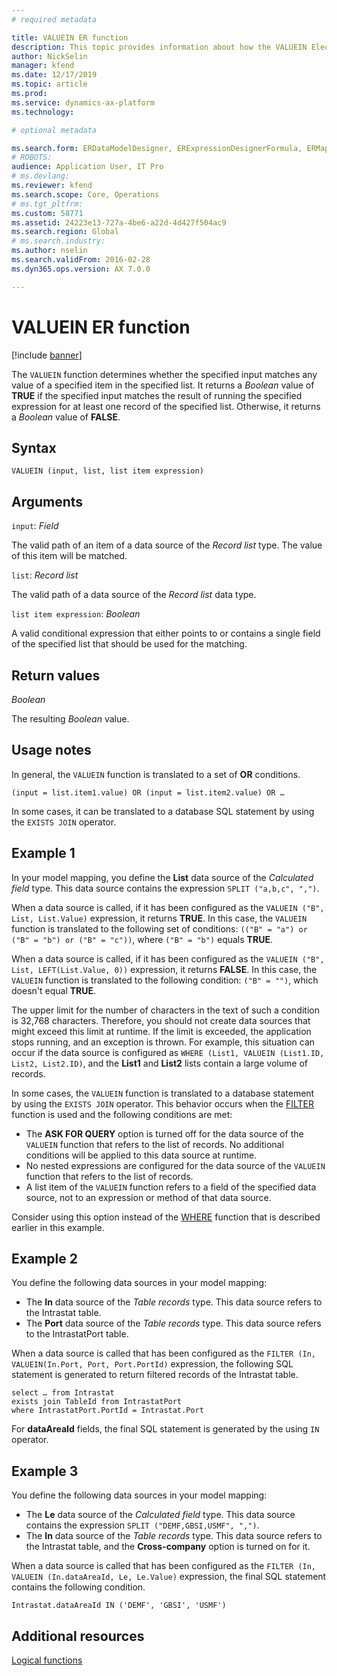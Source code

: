 ```yaml
---
# required metadata

title: VALUEIN ER function
description: This topic provides information about how the VALUEIN Electronic reporting (ER) function is used.
author: NickSelin
manager: kfend
ms.date: 12/17/2019
ms.topic: article
ms.prod: 
ms.service: dynamics-ax-platform
ms.technology: 

# optional metadata

ms.search.form: ERDataModelDesigner, ERExpressionDesignerFormula, ERMappedFormatDesigner, ERModelMappingDesigner
# ROBOTS: 
audience: Application User, IT Pro
# ms.devlang: 
ms.reviewer: kfend
ms.search.scope: Core, Operations
# ms.tgt_pltfrm: 
ms.custom: 58771
ms.assetid: 24223e13-727a-4be6-a22d-4d427f504ac9
ms.search.region: Global
# ms.search.industry: 
ms.author: nselin
ms.search.validFrom: 2016-02-28
ms.dyn365.ops.version: AX 7.0.0

---
```


# <a name="VALUEIN">VALUEIN ER function</a>

[!include [banner](../includes/banner.md)]

The `VALUEIN` function determines whether the specified input matches any value of a specified item in the specified list. It returns a *Boolean* value of **TRUE** if the specified input matches the result of running the specified expression for at least one record of the specified list. Otherwise, it returns a *Boolean* value of **FALSE**.

## Syntax

```
VALUEIN (input, list, list item expression)
```

## Arguments

`input`: *Field*

The valid path of an item of a data source of the *Record list* type. The value of this item will be matched.

`list`: *Record list*

The valid path of a data source of the *Record list* data type.

`list item expression`: *Boolean*

A valid conditional expression that either points to or contains a single field of the specified list that should be used for the matching.

## Return values

*Boolean*

The resulting *Boolean* value.

## Usage notes

In general, the `VALUEIN` function is translated to a set of **OR** conditions.

```
(input = list.item1.value) OR (input = list.item2.value) OR …
```

In some cases, it can be translated to a database SQL statement by using the `EXISTS JOIN` operator.

## Example 1

In your model mapping, you define the **List** data source of the *Calculated field* type. This data source contains the expression `SPLIT ("a,b,c", ",")`.

When a data source is called, if it has been configured as the `VALUEIN ("B", List, List.Value)` expression, it returns **TRUE**. In this case, the `VALUEIN` function is translated to the following set of conditions: `(("B" = "a") or ("B" = "b") or ("B" = "c"))`, where `("B" = "b")` equals **TRUE**.

When a data source is called, if it has been configured as the `VALUEIN ("B", List, LEFT(List.Value, 0))` expression, it returns **FALSE**. In this case, the `VALUEIN` function is translated to the following condition: `("B" = "")`, which doesn't equal **TRUE**.

The upper limit for the number of characters in the text of such a condition is 32,768 characters. Therefore, you should not create data sources that might exceed this limit at runtime. If the limit is exceeded, the application stops running, and an exception is thrown. For example, this situation can occur if the data source is configured as `WHERE (List1, VALUEIN (List1.ID, List2, List2.ID)`, and the **List1** and **List2** lists contain a large volume of records.

In some cases, the `VALUEIN` function is translated to a database statement by using the `EXISTS JOIN` operator. This behavior occurs when the [FILTER](er-functions-list-filter.md) function is used and the following conditions are met:

- The **ASK FOR QUERY** option is turned off for the data source of the `VALUEIN` function that refers to the list of records. No additional conditions will be applied to this data source at runtime.
- No nested expressions are configured for the data source of the `VALUEIN` function that refers to the list of records.
- A list item of the `VALUEIN` function refers to a field of the specified data source, not to an expression or method of that data source.

Consider using this option instead of the [WHERE](er-functions-list-where.md) function that is described earlier in this example.

## Example 2

You define the following data sources in your model mapping:

- The **In** data source of the *Table records* type. This data source refers to the Intrastat table.
- The **Port** data source of the *Table records* type. This data source refers to the IntrastatPort table.

When a data source is called that has been configured as the `FILTER (In, VALUEIN(In.Port, Port, Port.PortId)` expression, the following SQL statement is generated to return filtered records of the Intrastat table.

```
select … from Intrastat
exists join TableId from IntrastatPort
where IntrastatPort.PortId = Intrastat.Port
```

For **dataAreaId** fields, the final SQL statement is generated by the using `IN` operator.

## Example 3

You define the following data sources in your model mapping:

- The **Le** data source of the *Calculated field* type. This data source contains the expression `SPLIT ("DEMF,GBSI,USMF", ",")`.
- The **In** data source of the *Table records* type. This data source refers to the Intrastat table, and the **Cross-company** option is turned on for it.

When a data source is called that has been configured as the `FILTER (In, VALUEIN (In.dataAreaId, Le, Le.Value)` expression, the final SQL statement contains the following condition.

```
Intrastat.dataAreaId IN ('DEMF', 'GBSI', 'USMF')
```

## Additional resources

[Logical functions](er-functions-category-logical.md)

